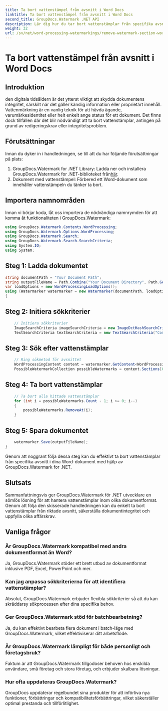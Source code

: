 ```yaml
---
title: Ta bort vattenstämpel från avsnitt i Word Docs
linktitle: Ta bort vattenstämpel från avsnitt i Word Docs
second_title: GroupDocs.Watermark .NET API
description: Lär dig hur du tar bort vattenstämplar från specifika avsnitt i Word-dokument med GroupDocs.Watermark för .NET. Omfattande handledning finns här.
weight: 32
url: /sv/net/word-processing-watermarkings/remove-watermark-section-word-docs/
---
```


# Ta bort vattenstämpel från avsnitt i Word Docs

## Introduktion
den digitala tidsåldern är det ytterst viktigt att skydda dokumentens integritet, särskilt när det gäller känslig information eller proprietärt innehåll. Vattenmärkning är en vanlig teknik för att hävda ägande, varumärkesidentitet eller helt enkelt ange status för ett dokument. Det finns dock tillfällen där det blir nödvändigt att ta bort vattenstämplar, antingen på grund av redigeringskrav eller integritetsproblem.
## Förutsättningar
Innan du dyker in i handledningen, se till att du har följande förutsättningar på plats:
1.  GroupDocs.Watermark for .NET Library: Ladda ner och installera GroupDocs.Watermark for .NET-biblioteket från[här](https://releases.groupdocs.com/Watermark/net/).
2. Dokument med vattenstämpel: Förbered ett Word-dokument som innehåller vattenstämpeln du tänker ta bort.

## Importera namnområden
Innan vi börjar koda, låt oss importera de nödvändiga namnrymden för att komma åt funktionaliteten i GroupDocs.Watermark:
```csharp
using GroupDocs.Watermark.Contents.WordProcessing;
using GroupDocs.Watermark.Options.WordProcessing;
using GroupDocs.Watermark.Search;
using GroupDocs.Watermark.Search.SearchCriteria;
using System.IO;
using System;
```
## Steg 1: Ladda dokumentet
```csharp
string documentPath = "Your Document Path";
string outputFileName = Path.Combine("Your Document Directory", Path.GetFileName(documentPath));
var loadOptions = new WordProcessingLoadOptions();
using (Watermarker watermarker = new Watermarker(documentPath, loadOptions))
{
```
## Steg 2: Initiera sökkriterier
```csharp
    // Initiera sökkriterier
    ImageSearchCriteria imageSearchCriteria = new ImageDctHashSearchCriteria(Constants.LogoPng);
    TextSearchCriteria textSearchCriteria = new TextSearchCriteria("Company Name");
```
## Steg 3: Sök efter vattenstämplar
```csharp
    // Ring sökmetod för avsnittet
    WordProcessingContent content = watermarker.GetContent<WordProcessingContent>();
    PossibleWatermarkCollection possibleWatermarks = content.Sections[0].Search(textSearchCriteria.Or(imageSearchCriteria));
```
## Steg 4: Ta bort vattenstämplar
```csharp
    // Ta bort alla hittade vattenstämplar
    for (int i = possibleWatermarks.Count - 1; i >= 0; i--)
    {
        possibleWatermarks.RemoveAt(i);
    }
```
## Steg 5: Spara dokumentet
```csharp
    watermarker.Save(outputFileName);
}
```
Genom att noggrant följa dessa steg kan du effektivt ta bort vattenstämplar från specifika avsnitt i dina Word-dokument med hjälp av GroupDocs.Watermark for .NET.

## Slutsats
Sammanfattningsvis ger GroupDocs.Watermark för .NET utvecklare en sömlös lösning för att hantera vattenstämplar inom olika dokumentformat. Genom att följa den skisserade handledningen kan du enkelt ta bort vattenstämplar från riktade avsnitt, säkerställa dokumentintegritet och uppfylla olika affärskrav.
## Vanliga frågor
### Är GroupDocs.Watermark kompatibel med andra dokumentformat än Word?
Ja, GroupDocs.Watermark stöder ett brett utbud av dokumentformat inklusive PDF, Excel, PowerPoint och mer.
### Kan jag anpassa sökkriterierna för att identifiera vattenstämplar?
Absolut, GroupDocs.Watermark erbjuder flexibla sökkriterier så att du kan skräddarsy sökprocessen efter dina specifika behov.
### Ger GroupDocs.Watermark stöd för batchbearbetning?
Ja, du kan effektivt bearbeta flera dokument i batch-läge med GroupDocs.Watermark, vilket effektiviserar ditt arbetsflöde.
### Är GroupDocs.Watermark lämpligt för både personligt och företagsbruk?
Faktum är att GroupDocs.Watermark tillgodoser behoven hos enskilda användare, små företag och stora företag, och erbjuder skalbara lösningar.
### Hur ofta uppdateras GroupDocs.Watermark?
GroupDocs uppdaterar regelbundet sina produkter för att införliva nya funktioner, förbättringar och kompatibilitetsförbättringar, vilket säkerställer optimal prestanda och tillförlitlighet.